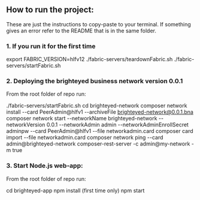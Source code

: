 ## How to run the project:
These are just the instructions to copy-paste to your terminal. If something gives an error refer to the README that is in the same folder.
### 1. If you run it for the first time
export FABRIC_VERSION=hlfv12
./fabric-servers/teardownFabric.sh
./fabric-servers/startFabric.sh

### 2. Deploying the brighteyed business network version 0.0.1
From the root folder of repo run:

./fabric-servers/startFabric.sh
cd brighteyed-network
composer network install --card PeerAdmin@hlfv1 --archiveFile brighteyed-network@0.0.1.bna
composer network start --networkName brighteyed-network --networkVersion 0.0.1 --networkAdmin admin --networkAdminEnrollSecret adminpw --card PeerAdmin@hlfv1 --file networkadmin.card
composer card import --file networkadmin.card
composer network ping --card admin@brighteyed-network
composer-rest-server -c admin@my-network -m true

### 3. Start Node.js web-app:
From the root folder of repo run:

cd brighteyed-app
npm install (first time only)
npm start
```